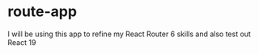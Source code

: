 # route-app

I will be using this app to refine my React Router 6 skills and also test out React 19
